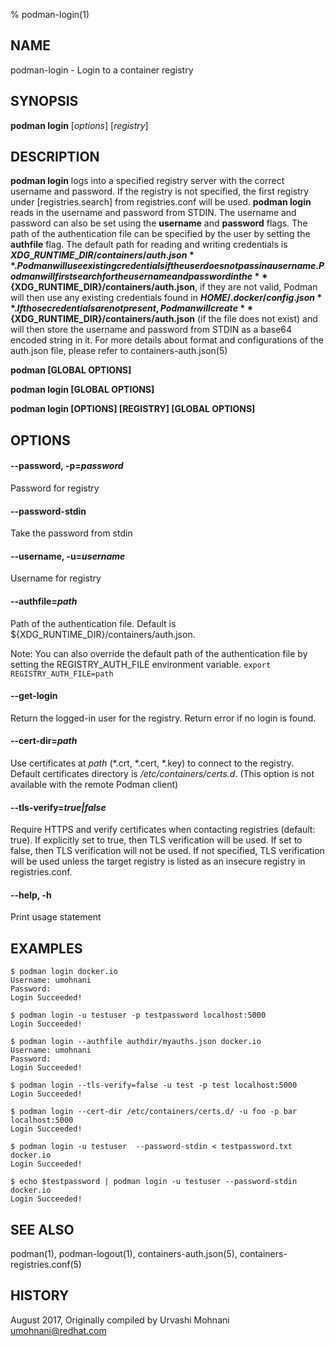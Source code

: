 % podman-login(1)

## NAME
podman\-login - Login to a container registry

## SYNOPSIS
**podman login** [*options*] [*registry*]

## DESCRIPTION
**podman login** logs into a specified registry server with the correct username
and password. If the registry is not specified, the first registry under [registries.search]
from registries.conf will be used. **podman login** reads in the username and password from STDIN.
The username and password can also be set using the **username** and **password** flags.
The path of the authentication file can be specified by the user by setting the **authfile**
flag. The default path for reading and writing credentials is **${XDG\_RUNTIME\_DIR}/containers/auth.json**.
Podman will use existing credentials if the user does not pass in a username.
Podman will first search for the username and password in the **${XDG\_RUNTIME\_DIR}/containers/auth.json**, if they are not valid,
Podman will then use any existing credentials found in **$HOME/.docker/config.json**.
If those credentials are not present, Podman will create **${XDG\_RUNTIME\_DIR}/containers/auth.json** (if the file does not exist) and
will then store the username and password from STDIN as a base64 encoded string in it.
For more details about format and configurations of the auth.json file, please refer to containers-auth.json(5)

**podman [GLOBAL OPTIONS]**

**podman login [GLOBAL OPTIONS]**

**podman login [OPTIONS] [REGISTRY] [GLOBAL OPTIONS]**

## OPTIONS

#### **\-\-password**, **-p**=*password*

Password for registry

#### **\-\-password-stdin**

Take the password from stdin

#### **\-\-username**, **-u**=*username*

Username for registry

#### **\-\-authfile**=*path*

Path of the authentication file. Default is ${XDG\_RUNTIME\_DIR}/containers/auth.json.

Note: You can also override the default path of the authentication file by setting the REGISTRY\_AUTH\_FILE
environment variable. `export REGISTRY_AUTH_FILE=path`

#### **\-\-get-login**

Return the logged-in user for the registry.  Return error if no login is found.

#### **\-\-cert-dir**=*path*

Use certificates at *path* (\*.crt, \*.cert, \*.key) to connect to the registry.
Default certificates directory is _/etc/containers/certs.d_. (This option is not available with the remote Podman client)

#### **\-\-tls-verify**=*true|false*

Require HTTPS and verify certificates when contacting registries (default: true). If explicitly set to true,
then TLS verification will be used. If set to false, then TLS verification will not be used. If not specified,
TLS verification will be used unless the target registry is listed as an insecure registry in registries.conf.

#### **\-\-help**, **-h**

Print usage statement

## EXAMPLES

```
$ podman login docker.io
Username: umohnani
Password:
Login Succeeded!
```

```
$ podman login -u testuser -p testpassword localhost:5000
Login Succeeded!
```

```
$ podman login --authfile authdir/myauths.json docker.io
Username: umohnani
Password:
Login Succeeded!
```

```
$ podman login --tls-verify=false -u test -p test localhost:5000
Login Succeeded!
```

```
$ podman login --cert-dir /etc/containers/certs.d/ -u foo -p bar localhost:5000
Login Succeeded!
```

```
$ podman login -u testuser  --password-stdin < testpassword.txt docker.io
Login Succeeded!
```

```
$ echo $testpassword | podman login -u testuser --password-stdin docker.io
Login Succeeded!
```

## SEE ALSO
podman(1), podman-logout(1), containers-auth.json(5), containers-registries.conf(5)

## HISTORY
August 2017, Originally compiled by Urvashi Mohnani <umohnani@redhat.com>
